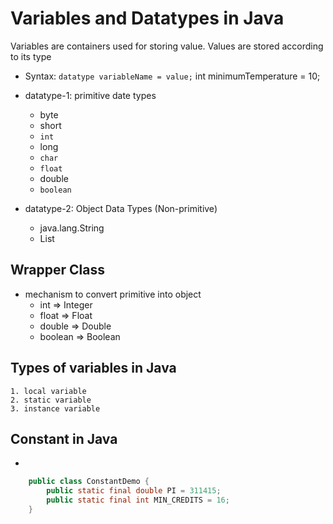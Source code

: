# Variables and Datatypes in Java
Variables are containers used for storing value. Values are stored according to its type
- Syntax: `datatype variableName = value;`
int minimumTemperature = 10;

- datatype-1: primitive date types
    - byte 
    - short 
    - `int`
    - long
    - `char`
    - `float`
    - double
    - `boolean`
- datatype-2: Object Data Types (Non-primitive)
    - java.lang.String
    - List

## Wrapper Class
- mechanism to convert primitive into object
    - int => Integer
    - float => Float
    - double => Double
    - boolean => Boolean
    
## Types of variables in Java
    1. local variable
    2. static variable
    3. instance variable

## Constant in Java
- 
```java
    public class ConstantDemo {
        public static final double PI = 311415;
        public static final int MIN_CREDITS = 16;
    }
```



